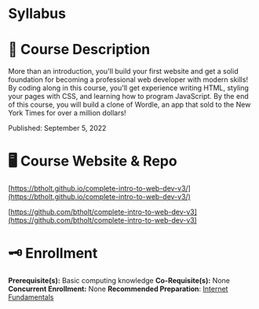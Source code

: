 # Syllabus

# 📜 Course Description

More than an introduction, you'll build your first website and get a solid foundation for becoming a professional web developer with modern skills! By coding along in this course, you'll get experience writing HTML, styling your pages with CSS, and learning how to program JavaScript. By the end of this course, you will build a clone of Wordle, an app that sold to the New York Times for over a million dollars!

Published: September 5, 2022

# 🖥️ Course Website & Repo

[https://btholt.github.io/complete-intro-to-web-dev-v3/](https://btholt.github.io/complete-intro-to-web-dev-v3/)

[https://github.com/btholt/complete-intro-to-web-dev-v3](https://github.com/btholt/complete-intro-to-web-dev-v3)

# 🗝 Enrollment

**Prerequisite(s):** Basic computing knowledge
**Co-Requisite(s):** None
**Concurrent Enrollment:** None
**Recommended Preparation**: [Internet Fundamentals](https://internetfundamentals.com/)